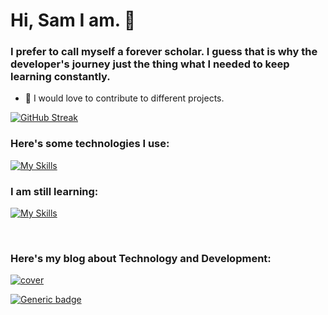 # Hi, Sam I am. 💜

### I prefer to call myself a forever scholar. I guess that is why the developer's journey just the thing what I needed to keep learning constantly. 
- 🤔 I would love to contribute to different projects.

[![GitHub Streak](https://github-readme-streak-stats.herokuapp.com/?user=fairydevmother&theme=tokyonight&hide_border=true)](https://git.io/streak-stats)

### Here's some technologies I use:


[![My Skills](https://skills.thijs.gg/icons?i=html,css,react,typescript,javascript,bootstrap,jquery,nodejs,laravel,mysql,nextjs,mongodb,express&theme=light)](https://skills.thijs.gg)

### I am still learning:


[![My Skills](https://skills.thijs.gg/icons?i=unrealengine,cpp,python&theme=light)](https://skills.thijs.gg)

<br>

### Here's my blog about Technology and Development:

<a href="https://fairydevmother.substack.com/"> ![cover](https://user-images.githubusercontent.com/83734354/180300033-eba6f284-faf0-40ff-9323-a69b30d25593.png) </a> 


[![Generic badge](https://img.shields.io/badge/contact-me-purple.svg)](mailto:smkaraca06@gmail.com)
